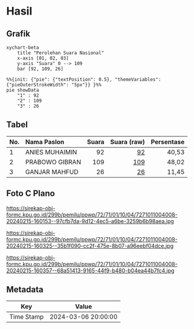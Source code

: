 # Hasil

## Grafik

```mermaid
xychart-beta
    title "Perolehan Suara Nasional"
    x-axis [01, 02, 03]
    y-axis "Suara" 0 --> 109
    bar [92, 109, 26]
```

```mermaid
%%{init: {"pie": {"textPosition": 0.5}, "themeVariables": {"pieOuterStrokeWidth": "5px"}} }%%
pie showData
    "1" : 92
    "2" : 109
    "3" : 26
```

## Tabel

| No. | Nama Paslon    | Suara | Suara (raw) | Persentase |
|:--- |:-------------- | -----:| -----------:| ----------:|
| 1   | ANIES MUHAIMIN | 92    | [92][p-1]   | 40,53      |
| 2   | PRABOWO GIBRAN | 109   | [109][p-2]  | 48,02      |
| 3   | GANJAR MAHFUD  | 26    | [26][p-3]   | 11,45      |


[p-1]: https://github.com/gigit-pemilu/pemilu-2024/blob/main/pilpres/hitung-suara/sub/72-sulawesi-tengah/sub/71-kota-palu/sub/01-palu-timur/sub/1004-besusu-barat/sub/008-tps/sub/paslon-1.txt
[p-2]: https://github.com/gigit-pemilu/pemilu-2024/blob/main/pilpres/hitung-suara/sub/72-sulawesi-tengah/sub/71-kota-palu/sub/01-palu-timur/sub/1004-besusu-barat/sub/008-tps/sub/paslon-2.txt
[p-3]: https://github.com/gigit-pemilu/pemilu-2024/blob/main/pilpres/hitung-suara/sub/72-sulawesi-tengah/sub/71-kota-palu/sub/01-palu-timur/sub/1004-besusu-barat/sub/008-tps/sub/paslon-3.txt

## Foto C Plano

https://sirekap-obj-formc.kpu.go.id/299b/pemilu/ppwp/72/71/01/10/04/7271011004008-20240215-160153--97cfb7da-9d12-4ec5-a6be-3259b6b98aea.jpg

https://sirekap-obj-formc.kpu.go.id/299b/pemilu/ppwp/72/71/01/10/04/7271011004008-20240215-160325--35b1f090-cc2f-475e-8b07-a96eebf04dce.jpg

https://sirekap-obj-formc.kpu.go.id/299b/pemilu/ppwp/72/71/01/10/04/7271011004008-20240215-160357--68a51413-9165-44f9-b480-b04ea44b7fc4.jpg


## Metadata

| Key        | Value               |
| ---------- | ------------------- |
| Time Stamp | 2024-03-06 20:00:00 |



